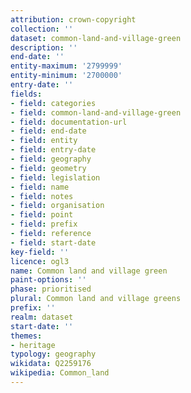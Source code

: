 ```yaml
---
attribution: crown-copyright
collection: ''
dataset: common-land-and-village-green
description: ''
end-date: ''
entity-maximum: '2799999'
entity-minimum: '2700000'
entry-date: ''
fields:
- field: categories
- field: common-land-and-village-green
- field: documentation-url
- field: end-date
- field: entity
- field: entry-date
- field: geography
- field: geometry
- field: legislation
- field: name
- field: notes
- field: organisation
- field: point
- field: prefix
- field: reference
- field: start-date
key-field: ''
licence: ogl3
name: Common land and village green
paint-options: ''
phase: prioritised
plural: Common land and village greens
prefix: ''
realm: dataset
start-date: ''
themes:
- heritage
typology: geography
wikidata: Q2259176
wikipedia: Common_land
---
```


